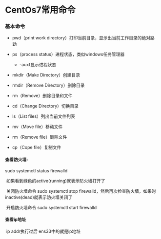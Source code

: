 # CentOs7常用命令

###  基本命令

- pwd（print work directory）打印当前目录，显示出当前工作目录的绝对路劲
- ps（process status）进程状态，类似windows任务管理器
  - -auxf显示进程状态

- mkdir（Make Directory）创建目录
- rmdir（Remove Directory）删除目录
- rm（Remove）删除目录和文件

- cd（Change Directory）切换目录
- ls（List files）列出当前文件列表
- mv（Move file）移动文件
- rm（Remove file）删除文件
- cp（Cope file）复制文件

#### 查看防火墙:

sudo systemctl status firewalld

​	如果看到绿色的active(running)就表示防火墙打开了

​	关闭防火墙命令 sudo systemctl stop firewalld，然后再次检查防火墙，如果时inactive(dead)就表示防火墙关闭了

​	开启防火墙命令 sudo systemctl start firewalld 



#### 查看ip地址

​	ip addr执行过后 ens33中的就是ip地址

